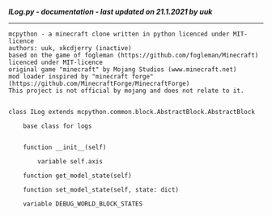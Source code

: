 ***ILog.py - documentation - last updated on 21.1.2021 by uuk***
___

    mcpython - a minecraft clone written in python licenced under MIT-licence
    authors: uuk, xkcdjerry (inactive)
    based on the game of fogleman (https://github.com/fogleman/Minecraft) licenced under MIT-licence
    original game "minecraft" by Mojang Studios (www.minecraft.net)
    mod loader inspired by "minecraft forge" (https://github.com/MinecraftForge/MinecraftForge)
    This project is not official by mojang and does not relate to it.


    class ILog extends mcpython.common.block.AbstractBlock.AbstractBlock
        
        base class for logs


        function __init__(self)

            variable self.axis

        function get_model_state(self)

        function set_model_state(self, state: dict)

        variable DEBUG_WORLD_BLOCK_STATES